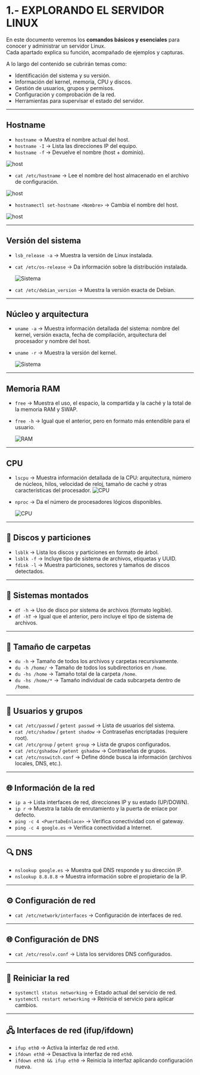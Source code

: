 # 1.- EXPLORANDO EL SERVIDOR LINUX

En este documento veremos los **comandos básicos y esenciales** para conocer y administrar un servidor Linux.  
Cada apartado explica su función, acompañado de ejemplos y capturas.  

A lo largo del contenido se cubrirán temas como:  

- Identificación del sistema y su versión.  
- Información del kernel, memoria, CPU y discos.  
- Gestión de usuarios, grupos y permisos.  
- Configuración y comprobación de la red.  
- Herramientas para supervisar el estado del servidor.
  
---

##  Hostname
- `hostname` -> Muestra el nombre actual del host.  
- `hostname -I` -> Lista las direcciones IP del equipo.  
- `hostname -f` -> Devuelve el nombre (host + dominio).

![host](/img/hostname.png)
   
- `cat /etc/hostname` -> Lee el nombre del host almacenado en el archivo de configuración.  

![host](/img/hostname2.png)

- `hostnamectl set-hostname <Nombre>` -> Cambia el nombre del host.

![host](/img/host3.png)


---

##  Versión del sistema
- `lsb_release -a` -> Muestra la versión de Linux instalada.
- `cat /etc/os-release` -> Da información sobre la distribución instalada.
  
  ![Sistema](/img/VersionSistema.png)

- `cat /etc/debian_version` -> Muestra la versión exacta de Debian.  

---

##  Núcleo y arquitectura
- `uname -a` -> Muestra información detallada del sistema: nombre del kernel, versión exacta, fecha de compilación, arquitectura del procesador y nombre del host.
   
- `uname -r` ->  Muestra la versión del kernel.

   ![Sistema](/img/VersionNucleo.png)


---

## Memoria RAM
- `free` -> Muestra el uso, el espacio, la compartida y la caché y la total de la memoria RAM y SWAP.  
- `free -h` -> Igual que el anterior, pero en formato más entendible para el usuario.
  
   ![RAM](/img/RAM.png)

---

## CPU
- `lscpu` -> Muestra información detallada de la CPU: arquitectura, número de núcleos, hilos, velocidad de reloj, tamaño de caché y otras características del procesador.
   ![CPU](/img/cpu.png)
- `nproc` -> Da el número de procesadores lógicos disponibles.

     ![CPU](/img/cpu2.png)


---

## 💽 Discos y particiones
- `lsblk` -> Lista los discos y particiones en formato de árbol.  
- `lsblk -f` -> Incluye tipo de sistema de archivos, etiquetas y UUID.  
- `fdisk -l` -> Muestra particiones, sectores y tamaños de discos detectados.  

---

## 📂 Sistemas montados
- `df -h` -> Uso de disco por sistema de archivos (formato legible).  
- `df -hT` -> Igual que el anterior, pero incluye el tipo de sistema de archivos.  

---

## 📁 Tamaño de carpetas
- `du -h` -> Tamaño de todos los archivos y carpetas recursivamente.  
- `du -h /home/` -> Tamaño de todos los subdirectorios en `/home`.  
- `du -hs /home` -> Tamaño total de la carpeta `/home`.  
- `du -hs /home/*` -> Tamaño individual de cada subcarpeta dentro de `/home`.  

---

## 👥 Usuarios y grupos
- `cat /etc/passwd` / `getent passwd` -> Lista de usuarios del sistema.  
- `cat /etc/shadow` / `getent shadow` -> Contraseñas encriptadas (requiere root).  
- `cat /etc/group` / `getent group` -> Lista de grupos configurados.  
- `cat /etc/gshadow` / `getent gshadow` -> Contraseñas de grupos.  
- `cat /etc/nsswitch.conf` -> Define dónde busca la información (archivos locales, DNS, etc.).  

---

## 🌐 Información de la red
- `ip a` -> Lista interfaces de red, direcciones IP y su estado (UP/DOWN).  
- `ip r` -> Muestra la tabla de enrutamiento y la puerta de enlace por defecto.  
- `ping -c 4 <PuertaDeEnlace>` -> Verifica conectividad con el gateway.  
- `ping -c 4 google.es` -> Verifica conectividad a Internet.  

---

## 🔍 DNS
- `nslookup google.es` -> Muestra qué DNS responde y su dirección IP.  
- `nslookup 8.8.8.8` -> Muestra información sobre el propietario de la IP.  

---

## ⚙️ Configuración de red
- `cat /etc/network/interfaces` -> Configuración de interfaces de red.  

---

## 🌐 Configuración de DNS
- `cat /etc/resolv.conf` -> Lista los servidores DNS configurados.  

---

## 🔄 Reiniciar la red
- `systemctl status networking` -> Estado actual del servicio de red.  
- `systemctl restart networking` -> Reinicia el servicio para aplicar cambios.  

---

## 🖧 Interfaces de red (ifup/ifdown)
- `ifup eth0` -> Activa la interfaz de red `eth0`.  
- `ifdown eth0` -> Desactiva la interfaz de red `eth0`.  
- `ifdown eth0 && ifup eth0` -> Reinicia la interfaz aplicando configuración nueva.  
